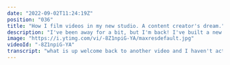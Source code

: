 ```yaml
---
date: "2022-09-02T11:24:19Z"
position: "036"
title: "How I film videos in my new studio. A content creator's dream."
description: "I've been away for a bit, but I'm back! I've built a new set in my studio, plug 'n play. I sit down, hit record, and I'm ready to rock! Content creators often have lots of setup and tear down, which makes creating slow. \n\n\nThe tools I use in this setup:\nCamera: Sony ZV e10\nLens: Sigma 16mm f1.4\nLights: Amaran 100d + Godox softbox, Godox TL60, Filtrox VL500\nMic: Rode NTG 4+\nAudio Interface: Comica Linkflex AD2\nPreview screen: Feelworld FW568V2\nStands: Neewer C-stand\nRemote: JJC Bluetooth for Sony Cameras\n\nFollow me here:\nWebsite: https://timbenniks.dev\nTwitter: https://twitter.com/timbenniks"
image: "https://i.ytimg.com/vi/-8Z1npiG-YA/maxresdefault.jpg"
videoId: "-8Z1npiG-YA"
transcript: "what is up welcome back to another video and I haven't actually done many videos for a while especially because I've been working on a set a new part of the studio where I do a lot of videos for work where I do developer relations content and things like that and it's been iterating over time and you're actually looking now at my new set and so you can look there in the camera so you can see my fun new set and here in my little vlogging camera for a different angle and so I'll take you through what I've been working on and then you can actually see um what it's like to work here and what I've done to make it convenient because I have to do a lot of content and not actually so much for the channel you're watching now because mainly it's all about what I do for work and it's kind of all consuming because we're a startup and everything goes at the speed of light so let me just grab this little camera here and I'm just going to show you a bunch of stuff that I've been trying to set up to to make it as convenient as possible for me to actually shoot videos that look good and you might get some tips from that that you can use yourself so first of all what you should know is that there's a lot of stuff here and it took a while to get that so don't expect you can all just buy this immediately so anyway so what we see here is I have my camera set up with a little screen hello and it's pointing in that direction and so I've actually hung up like it's not actually paper it's more like a plasticky rubbery kind of roll of Gray right so it's very simple and here I have a little table that is actually on Wheels so I can roll that around and it has a drawer with a lot of stuff that I use all the time and so basically my idea was I just want to sit at a table and then easily kind of just film things without too much of a distracted distraction in my background so this is my laptop here and I tend to sit on when I do coding stuff and I actually added a pretty big screen here so you can so I can really see if I'm in Focus if it all looks good there is a light which is um a really nice amaranth and I think it's a hundred watts and this thing is so good and it's I don't think it's very strong it's it's only at 40 percent and it works really really well and so next to that I have my shotgun mic and it needs a bit of phantom power so you would think hey I need a whole audio interface for that but no I recently acquired this little amazing tool and I plug in and it gives me phantom power and it has a preamp and it directly goes into the camera and yeah it's really quite simple right so I have a bit of light I have a little bit of things on the side that make it look like it's a little interesting but in the end it's not that much and there is a hair light that basically lights me from the top so I have a bit of separation from the background um and yeah it's really such a fun way to actually um you know film myself because I get to have this look and I use this little remote to hit record focus on me whatever and I look there I look there I have my light and I can literally sit down hit record run and it's really convenient and it's really easy and I have a prime lens that just fits this focal length and there's enough light it can turn them up so kind of things kind of just work and so this is what I wanted to show you um cheers and I'll see you next time"
---
```



